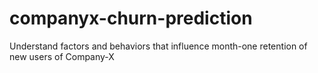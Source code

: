 # companyx-churn-prediction
Understand factors and behaviors that influence month-one retention of new users of Company-X
